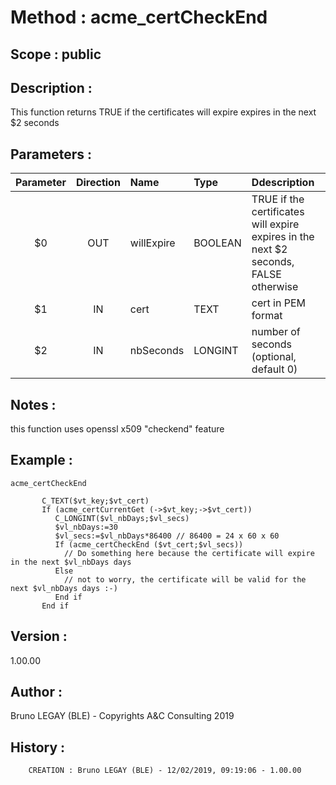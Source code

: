 ﻿# **Method :** acme_certCheckEnd## **Scope :** public## **Description :** This function returns TRUE if the certificates will expire expires in the next $2 seconds## **Parameters :** | Parameter | Direction | Name | Type | Ddescription | |:----:|:----:|:----|:----|:----| | $0 | OUT | willExpire | BOOLEAN | TRUE if the certificates will expire expires in the next $2 seconds, FALSE otherwise | | $1 | IN | cert | TEXT | cert in PEM format | | $2 | IN | nbSeconds | LONGINT | number of seconds (optional, default 0) | ## **Notes :** this function uses openssl x509 "checkend" feature## **Example :** ```acme_certCheckEnd             C_TEXT($vt_key;$vt_cert)       If (acme_certCurrentGet (->$vt_key;->$vt_cert))          C_LONGINT($vl_nbDays;$vl_secs)          $vl_nbDays:=30          $vl_secs:=$vl_nbDays*86400 // 86400 = 24 x 60 x 60          If (acme_certCheckEnd ($vt_cert;$vl_secs))            // Do something here because the certificate will expire in the next $vl_nbDays days          Else            // not to worry, the certificate will be valid for the next $vl_nbDays days :-)          End if       End if```## **Version :** 1.00.00## **Author :** Bruno LEGAY (BLE) - Copyrights A&C Consulting 2019## **History :**          CREATION : Bruno LEGAY (BLE) - 12/02/2019, 09:19:06 - 1.00.00